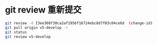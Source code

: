 # git review 重新提交

```bash
git review -d I3ee360f30ca2af1956f16724ebc8d7f03c04ce6d  (change-id)
git pull origin v5-develop -r 
git status
git review v5-develop
```
